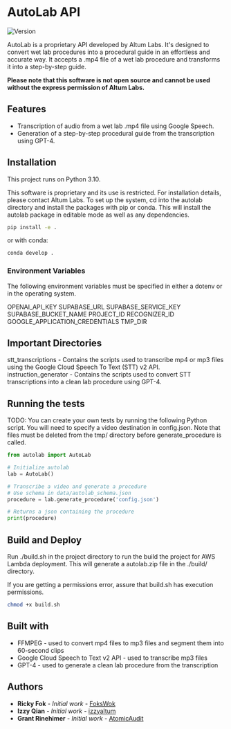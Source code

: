 # AutoLab API

![Version](https://img.shields.io/badge/version-0.1.1_alpha-blue)

AutoLab is a proprietary API developed by Altum Labs. It's designed to convert wet lab procedures into a procedural guide in an effortless and accurate way. It accepts a .mp4 file of a wet lab procedure and transforms it into a step-by-step guide.

**Please note that this software is not open source and cannot be used without the express permission of Altum Labs.**

## Features

- Transcription of audio from a wet lab .mp4 file using Google Speech.
- Generation of a step-by-step procedural guide from the transcription using GPT-4.

## Installation

This project runs on Python 3.10.

This software is proprietary and its use is restricted. For installation details, please contact Altum Labs. To set up the system, cd into the autolab directory and install the packages with pip or conda. This will install the autolab package in editable mode as well as any dependencies.

```bash
pip install -e .
```

or with conda:

```bash
conda develop .
```

### Environment Variables

The following environment variables must be specified in either a dotenv or in the operating system.

OPENAI_API_KEY
SUPABASE_URL
SUPABASE_SERVICE_KEY
SUPABASE_BUCKET_NAME
PROJECT_ID
RECOGNIZER_ID
GOOGLE_APPLICATION_CREDENTIALS
TMP_DIR

## Important Directories

stt_transcriptions - Contains the scripts used to transcribe mp4 or mp3 files using the Google Cloud Speech To Text (STT) v2 API.  
instruction_generator - Contains the scripts used to convert STT transcriptions into a clean lab procedure using GPT-4.

## Running the tests

TODO:
You can create your own tests by running the following Python script. You will need to specify a video destination in config.json.
Note that files must be deleted from the tmp/ directory before generate_procedure is called.

```python
from autolab import AutoLab

# Initialize autolab
lab = AutoLab()

# Transcribe a video and generate a procedure
# Use schema in data/autolab_schema.json
procedure = lab.generate_procedure('config.json')

# Returns a json containing the procedure
print(procedure)

```

## Build and Deploy

Run ./build.sh in the project directory to run the build the project for AWS Lambda deployment. This will generate a autolab.zip file in the ./build/ directory.

If you are getting a permissions error, assure that build.sh has execution permissions.

```bash
chmod +x build.sh
```

## Built with

- FFMPEG - used to convert mp4 files to mp3 files and segment them into 60-second clips
- Google Cloud Speech to Text v2 API - used to transcribe mp3 files
- GPT-4 - used to generate a clean lab procedure from the transcription

## Authors

- **Ricky Fok** - _Initial work_ - [FoksWok](https://github.com/FoksWok)
- **Izzy Qian** - _Initial work_ - [izzyaltum](https://github.com/izzyaltum)
- **Grant Rinehimer** - _Initial work_ - [AtomicAudit](https://github.com/AtomicAudit)
